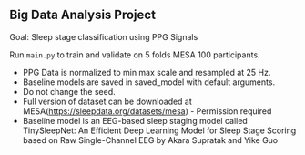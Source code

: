 ## Big Data Analysis Project 
Goal: Sleep stage classification using PPG Signals 

Run `main.py` to train and validate on 5 folds MESA 100 participants. 
- PPG Data is normalized to min max scale and resampled at 25 Hz. 
- Baseline models are saved in saved_model with default arguments. 
- Do not change the seed. 
- Full version of dataset can be downloaded at MESA(https://sleepdata.org/datasets/mesa) - Permission required
- Baseline model is an EEG-based sleep staging model called TinySleepNet: An Efficient Deep Learning Model for Sleep Stage Scoring based on Raw Single-Channel EEG by Akara Supratak and Yike Guo 